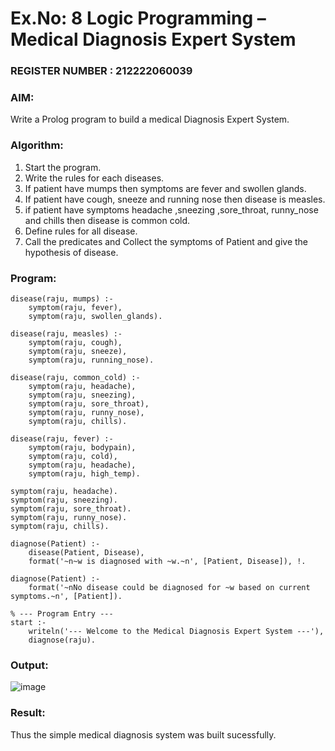 # Ex.No: 8  Logic Programming –  Medical Diagnosis Expert System
### REGISTER NUMBER : 212222060039
### AIM: 
Write a Prolog program to build a medical Diagnosis Expert System.
###  Algorithm:
1. Start the program.
2. Write the rules for each diseases.
3. If patient have mumps then symptoms are fever and swollen glands.
4. If patient have cough, sneeze and running nose then disease is measles.
5. if patient have symptoms headache ,sneezing ,sore_throat, runny_nose and  chills then disease is common cold.
6. Define rules for all disease.
7. Call the predicates and Collect the symptoms of Patient and give the hypothesis of disease.
### Program:
```
disease(raju, mumps) :-
    symptom(raju, fever),
    symptom(raju, swollen_glands).

disease(raju, measles) :-
    symptom(raju, cough),
    symptom(raju, sneeze),
    symptom(raju, running_nose).

disease(raju, common_cold) :-
    symptom(raju, headache),
    symptom(raju, sneezing),
    symptom(raju, sore_throat),
    symptom(raju, runny_nose),
    symptom(raju, chills).

disease(raju, fever) :-
    symptom(raju, bodypain),
    symptom(raju, cold),
    symptom(raju, headache),
    symptom(raju, high_temp).

symptom(raju, headache).
symptom(raju, sneezing).
symptom(raju, sore_throat).
symptom(raju, runny_nose).
symptom(raju, chills).

diagnose(Patient) :-
    disease(Patient, Disease),
    format('~n~w is diagnosed with ~w.~n', [Patient, Disease]), !.

diagnose(Patient) :-
    format('~nNo disease could be diagnosed for ~w based on current symptoms.~n', [Patient]).

% --- Program Entry ---
start :-
    writeln('--- Welcome to the Medical Diagnosis Expert System ---'),
    diagnose(raju).

```

### Output:

![image](https://github.com/user-attachments/assets/264e6a12-0db8-44bf-a633-50642aafcae9)

### Result:
Thus the simple medical diagnosis system was built sucessfully.
